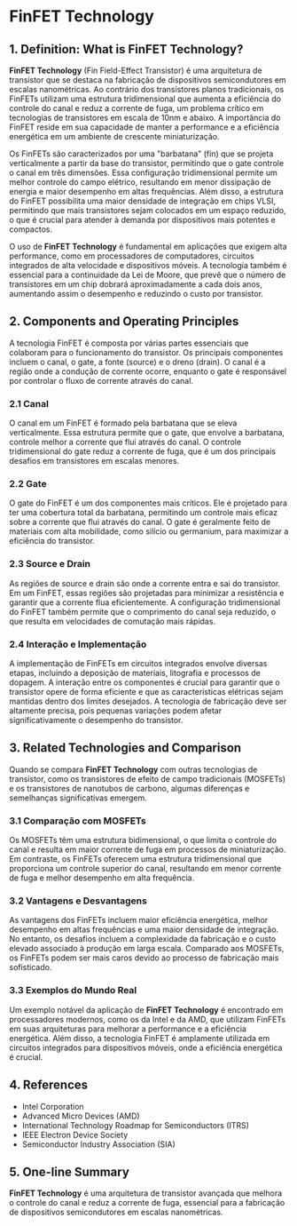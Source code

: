 # FinFET Technology

## 1. Definition: What is **FinFET Technology**?
**FinFET Technology** (Fin Field-Effect Transistor) é uma arquitetura de transistor que se destaca na fabricação de dispositivos semicondutores em escalas nanométricas. Ao contrário dos transistores planos tradicionais, os FinFETs utilizam uma estrutura tridimensional que aumenta a eficiência do controle do canal e reduz a corrente de fuga, um problema crítico em tecnologias de transistores em escala de 10nm e abaixo. A importância do FinFET reside em sua capacidade de manter a performance e a eficiência energética em um ambiente de crescente miniaturização.

Os FinFETs são caracterizados por uma "barbatana" (fin) que se projeta verticalmente a partir da base do transistor, permitindo que o gate controle o canal em três dimensões. Essa configuração tridimensional permite um melhor controle do campo elétrico, resultando em menor dissipação de energia e maior desempenho em altas frequências. Além disso, a estrutura do FinFET possibilita uma maior densidade de integração em chips VLSI, permitindo que mais transistores sejam colocados em um espaço reduzido, o que é crucial para atender à demanda por dispositivos mais potentes e compactos.

O uso de **FinFET Technology** é fundamental em aplicações que exigem alta performance, como em processadores de computadores, circuitos integrados de alta velocidade e dispositivos móveis. A tecnologia também é essencial para a continuidade da Lei de Moore, que prevê que o número de transistores em um chip dobrará aproximadamente a cada dois anos, aumentando assim o desempenho e reduzindo o custo por transistor.

## 2. Components and Operating Principles
A tecnologia FinFET é composta por várias partes essenciais que colaboram para o funcionamento do transistor. Os principais componentes incluem o canal, o gate, a fonte (source) e o dreno (drain). O canal é a região onde a condução de corrente ocorre, enquanto o gate é responsável por controlar o fluxo de corrente através do canal.

### 2.1 Canal
O canal em um FinFET é formado pela barbatana que se eleva verticalmente. Essa estrutura permite que o gate, que envolve a barbatana, controle melhor a corrente que flui através do canal. O controle tridimensional do gate reduz a corrente de fuga, que é um dos principais desafios em transistores em escalas menores.

### 2.2 Gate
O gate do FinFET é um dos componentes mais críticos. Ele é projetado para ter uma cobertura total da barbatana, permitindo um controle mais eficaz sobre a corrente que flui através do canal. O gate é geralmente feito de materiais com alta mobilidade, como silício ou germanium, para maximizar a eficiência do transistor.

### 2.3 Source e Drain
As regiões de source e drain são onde a corrente entra e sai do transistor. Em um FinFET, essas regiões são projetadas para minimizar a resistência e garantir que a corrente flua eficientemente. A configuração tridimensional do FinFET também permite que o comprimento do canal seja reduzido, o que resulta em velocidades de comutação mais rápidas.

### 2.4 Interação e Implementação
A implementação de FinFETs em circuitos integrados envolve diversas etapas, incluindo a deposição de materiais, litografia e processos de dopagem. A interação entre os componentes é crucial para garantir que o transistor opere de forma eficiente e que as características elétricas sejam mantidas dentro dos limites desejados. A tecnologia de fabricação deve ser altamente precisa, pois pequenas variações podem afetar significativamente o desempenho do transistor.

## 3. Related Technologies and Comparison
Quando se compara **FinFET Technology** com outras tecnologias de transistor, como os transistores de efeito de campo tradicionais (MOSFETs) e os transistores de nanotubos de carbono, algumas diferenças e semelhanças significativas emergem.

### 3.1 Comparação com MOSFETs
Os MOSFETs têm uma estrutura bidimensional, o que limita o controle do canal e resulta em maior corrente de fuga em processos de miniaturização. Em contraste, os FinFETs oferecem uma estrutura tridimensional que proporciona um controle superior do canal, resultando em menor corrente de fuga e melhor desempenho em alta frequência.

### 3.2 Vantagens e Desvantagens
As vantagens dos FinFETs incluem maior eficiência energética, melhor desempenho em altas frequências e uma maior densidade de integração. No entanto, os desafios incluem a complexidade da fabricação e o custo elevado associado à produção em larga escala. Comparado aos MOSFETs, os FinFETs podem ser mais caros devido ao processo de fabricação mais sofisticado.

### 3.3 Exemplos do Mundo Real
Um exemplo notável da aplicação de **FinFET Technology** é encontrado em processadores modernos, como os da Intel e da AMD, que utilizam FinFETs em suas arquiteturas para melhorar a performance e a eficiência energética. Além disso, a tecnologia FinFET é amplamente utilizada em circuitos integrados para dispositivos móveis, onde a eficiência energética é crucial.

## 4. References
- Intel Corporation
- Advanced Micro Devices (AMD)
- International Technology Roadmap for Semiconductors (ITRS)
- IEEE Electron Device Society
- Semiconductor Industry Association (SIA)

## 5. One-line Summary
**FinFET Technology** é uma arquitetura de transistor avançada que melhora o controle do canal e reduz a corrente de fuga, essencial para a fabricação de dispositivos semicondutores em escalas nanométricas.